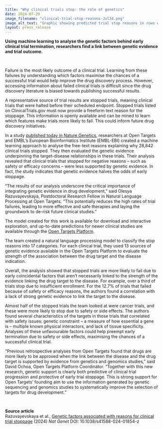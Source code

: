 ```yaml
---
title: "Why clinical trials stop: the role of genetics"
date: 2024-07-29
image_filename: "clinical-trial-stop-reasons-Jul24.png"
image_alt_text: "Graphic showing predicted trial stop reasons in rows with counts of trials per start year, clinical phase or therapeutic area shown by the color in each cell. The outcome groupings of the stopped reasons are shown using the color next to the stopped reason label."
layout: press_release
---
```

<strong>Using machine learning to analyse the genetic factors behind early clinical trial termination, researchers find a link between genetic evidence and trial outcome.</strong>

<br/>

Failure is the most likely outcome of a clinical trial. Learning from these failures by understanding which factors maximise the chances of a successful trial would help improve the drug discovery process. However, accessing information about failed clinical trials is difficult since the drug discovery literature is biased towards publishing successful results.

A representative source of trial results are stopped trials, meaning clinical trials that were halted before their scheduled endpoint. Stopped trials listed on ClinicalTrials.gov must now provide a freeform text reason for the stoppage. This information is openly available and can be mined to learn which features make trials more likely to fail. This could inform future drug discovery initiatives.

In a study <a href="https://www.nature.com/articles/s41588-024-01854-z">published today in Nature Genetics</a>, researchers at Open Targets and EMBL’s European Bioinformatics Institute (EMBL-EBI) created a machine learning approach to analyse the free-text reasons explaining why 28,842 clinical trials stopped. They then evaluated the genetic evidence underpinning the target-disease relationships in these trials. Their analysis revealed that clinical trials that stopped for negative reasons – such as safety or efficacy concerns – were less supported by genetic evidence. In fact, the study indicates that genetic evidence halves the odds of early stoppage.

“The results of our analysis underscore the critical importance of integrating genetic evidence in drug development,” said Olesya Razuvayevskaya, Postdoctoral Research Fellow in Natural Language Processing at Open Targets. “This potentially reduces the high rates of trial failures, leading to more effective and safe therapies and laying the groundwork to de-risk future clinical studies.”

The model created for this work is available for download and interactive exploration, and up-to-date predictions for newer clinical studies are available through the <a href="http://platform.opentargets.org">Open Targets Platform</a>.

The team created a natural language processing model to classify the stop reasons into 17 categories. For each clinical trial, they used 13 sources of genetic evidence available in the Open Targets Platform to evaluate the strength of the association between the drug target and the disease indication. 

Overall, the analysis showed that stopped trials are more likely to fail due to early coincidental factors that aren’t necessarily linked to the strength of the evidence linking the drug target to the disease. For example, over a third of trials stop due to insufficient enrollment. For the 12.7% of trials that failed because of safety or efficacy reasons, the authors found a correlation with a lack of strong genetic evidence to link the target to the disease.

Almost half of the stopped trials the team looked at were cancer trials, and these were more likely to stop due to safety or side effects. The authors found several characteristics of the targets in those trials that correlated with safety issues: genetic constraint – a measure of how essential a gene is – multiple known physical interactors, and lack of tissue specificity. Analyses of these unfavourable factors could help preempt early termination due to safety or side effects, maximising the chances of a successful clinical trial. 

“Previous retrospective analyses from Open Targets found that drugs are more likely to be approved when the link between the disease and the drug target is supported by evidence from genetics and genomics studies,” said David Ochoa, Open Targets Platform Coordinator. “Together with this new research, genetic support is clearly both predictive of clinical trial progression and protective of early trial stoppage. This is strong support for Open Targets’ founding aim to use the information generated by genetic sequencing and genomics studies to systematically improve the selection of targets for drug development.”

<br/>

<b>Source article</b>
<br/>
Razuvayevskaya et al., <a href="https://www.nature.com/articles/s41588-024-01854-z">Genetic factors associated with reasons for clinical trial stoppage</a> (2024) <i>Nat Genet</i> 
DOI: 10.1038/s41588-024-01854-z
